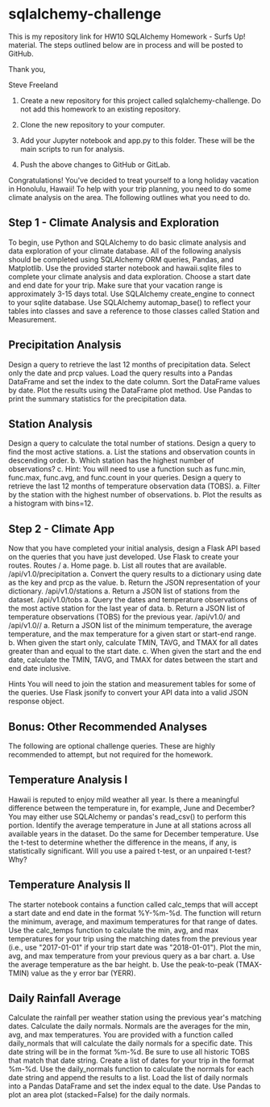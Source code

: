 # sqlalchemy-challenge

This is my repository link for HW10 SQLAlchemy Homework - Surfs Up! material. The steps outlined below are in process and will be posted to GitHub.

Thank you,

Steve Freeland

1. Create a new repository for this project called sqlalchemy-challenge. Do not add this homework to an existing repository.

2. Clone the new repository to your computer.

3. Add your Jupyter notebook and app.py to this folder. These will be the main scripts to run for analysis.

4. Push the above changes to GitHub or GitLab.

Congratulations! You've decided to treat yourself to a long holiday vacation in Honolulu, Hawaii! To help with your trip planning, you need to do some climate analysis on the area. The following outlines what you need to do.

## Step 1 - Climate Analysis and Exploration
To begin, use Python and SQLAlchemy to do basic climate analysis and data exploration of your climate database. All of the following analysis should be completed using SQLAlchemy ORM queries, Pandas, and Matplotlib.
Use the provided starter notebook and hawaii.sqlite files to complete your climate analysis and data exploration.
Choose a start date and end date for your trip. Make sure that your vacation range is approximately 3-15 days total.
Use SQLAlchemy create_engine to connect to your sqlite database.
Use SQLAlchemy automap_base() to reflect your tables into classes and save a reference to those classes called Station and Measurement.

## Precipitation Analysis
Design a query to retrieve the last 12 months of precipitation data.
Select only the date and prcp values.
Load the query results into a Pandas DataFrame and set the index to the date column.
Sort the DataFrame values by date.
Plot the results using the DataFrame plot method.
Use Pandas to print the summary statistics for the precipitation data.

## Station Analysis
Design a query to calculate the total number of stations.
Design a query to find the most active stations.
a. List the stations and observation counts in descending order.
b. Which station has the highest number of observations?
c. Hint: You will need to use a function such as func.min, func.max, func.avg, and func.count in your queries.
Design a query to retrieve the last 12 months of temperature observation data (TOBS).
a. Filter by the station with the highest number of observations.
b. Plot the results as a histogram with bins=12.

## Step 2 - Climate App
Now that you have completed your initial analysis, design a Flask API based on the queries that you have just developed.
Use Flask to create your routes.
Routes
/
a. Home page.
b. List all routes that are available.
/api/v1.0/precipitation
a. Convert the query results to a dictionary using date as the key and prcp as the value.
b. Return the JSON representation of your dictionary.
/api/v1.0/stations
  a. Return a JSON list of stations from the dataset.
/api/v1.0/tobs
a. Query the dates and temperature observations of the most active station for the last year of data.
b. Return a JSON list of temperature observations (TOBS) for the previous year.
/api/v1.0/<start> and /api/v1.0/<start>/<end>
a. Return a JSON list of the minimum temperature, the average temperature, and the max temperature for a given start or start-end range.
b. When given the start only, calculate TMIN, TAVG, and TMAX for all dates greater than and equal to the start date.
c. When given the start and the end date, calculate the TMIN, TAVG, and TMAX for dates between the start and end date inclusive.

Hints
You will need to join the station and measurement tables for some of the queries.
Use Flask jsonify to convert your API data into a valid JSON response object.

## Bonus: Other Recommended Analyses
The following are optional challenge queries. These are highly recommended to attempt, but not required for the homework.

## Temperature Analysis I
Hawaii is reputed to enjoy mild weather all year. Is there a meaningful difference between the temperature in, for example, June and December?
You may either use SQLAlchemy or pandas's read_csv() to perform this portion.
Identify the average temperature in June at all stations across all available years in the dataset. Do the same for December temperature.
Use the t-test to determine whether the difference in the means, if any, is statistically significant. Will you use a paired t-test, or an unpaired t-test? Why?

## Temperature Analysis II
The starter notebook contains a function called calc_temps that will accept a start date and end date in the format %Y-%m-%d. The function will return the minimum, average, and maximum temperatures for that range of dates.
Use the calc_temps function to calculate the min, avg, and max temperatures for your trip using the matching dates from the previous year (i.e., use "2017-01-01" if your trip start date was "2018-01-01").
Plot the min, avg, and max temperature from your previous query as a bar chart.
a. Use the average temperature as the bar height.
b. Use the peak-to-peak (TMAX-TMIN) value as the y error bar (YERR).

## Daily Rainfall Average
Calculate the rainfall per weather station using the previous year's matching dates.
Calculate the daily normals. Normals are the averages for the min, avg, and max temperatures.
You are provided with a function called daily_normals that will calculate the daily normals for a specific date. This date string will be in the format %m-%d. Be sure to use all historic TOBS that match that date string.
Create a list of dates for your trip in the format %m-%d. Use the daily_normals function to calculate the normals for each date string and append the results to a list.
Load the list of daily normals into a Pandas DataFrame and set the index equal to the date.
Use Pandas to plot an area plot (stacked=False) for the daily normals.
